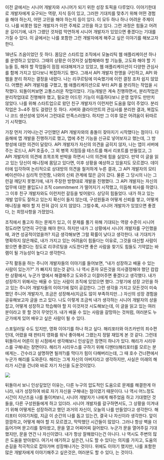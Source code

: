
이전 글에서는 시니어 개발자와 시니어가 되기 위한 성장 토픽을 다루었다. 이야기한대로 개발자에게 요구되는 역량, 지식 등이 있고, 그러한 기대치를 맞추기 위해 어떤 경험을 해야 하는지, 어떤 고민을 해야 하는지 등이 있다. 이 모두 하나 하나 어려운 주제이다. 나를 비롯한 많은 개발자가 이런 주제로 고민을 하고 있다. 그런 과정은 힘들고 어려운 길이기에, 내가 그랬던 것처럼 막연하게 시니어 개발자가 있었으면 좋겠다는 기대를 가질 수 있다. 이 글에서는 나를 포함한 그런 개발자에게 해주고 싶은 이야기를 해보고자 한다.

18년도 즈음이었던 듯 하다. 몸담은 스타트업 조직에서 모놀리틱 웹 애플리케이션 하나를 운영하고 있었다. 그때의 상황은 이것저것 실험해봐야 할 기능들, 고도화 해야 할 기능들 등, 해야 할 작업들이 점점 비대해져가고 있었고, 웹 애플리케이션이 다양한 관심사를 함께 가지고 있다보니 복잡하기도 했다. 그래서 API 개발자 한명을 구인하고, API 와 웹을 분리 하자는 결정을 내렸다. 나는 리쿠르팅에 미숙했기에 이런 결정 조차 쉽지 않았다. 어쨌든 API 개발자를 구했고, 웹 애플리케이션으로 부터 API 를 분리하는 작업을 시작했다. 되돌이켜보면 고통스러운 작업이었다. 기능개발은 계속 진행하면서, 분리작업은 분리작업대로 진행해야 했고, 필요한 어드민 기능이 미흡하다보니 운영 업무도 만만치 않았다. 나를 위해 스타트업으로 왔던 친구 개발자가 이런저런 도움을 많이 주었다. 분리작업은 3~4주 정도 걸렸던 듯 하다. 서버와 클라이언트의 관심사를 분리한 결과, 복잡도나 코드 생산성에 있어서 그런대로 만족스러웠다. 하지만 그 이후 많은 어려움이 뒤따르기 시작했다.

가장 먼저 기억나는건 구인했던 API 개발자와의 충돌이 잦아지기 시작했다는 점이다. 다음해에 앱 개발을 진행하기로 했고, 앱에 추천 기능을 신규로 넣어보자고 했는데, 그 방향성에 대한 의견이 달랐다. API 개발자가 자신의 의견을 굽히지 않자, 나는 앱이 서버에 주는 로드나, API 호출수, 그 외 병목 지점등을 테스트를 해서 리포트를 만들었고, 그 API 개발자의 의견에 조목조목 반박을 하면서 나의 의견에 힘을 실었다. 만약 이 글을 읽고 있는 당신이 매니징에 몸담고 있다면, 이후 상황을 예상하고 있을지도 모르겠다. 데이터에 입각하여 논리적으로 상대방의 의견을 철저하게 누른 결과, 그 API 개발자의 모티베이션이나 심리적 안전함, 나와의 신뢰 관계에 많은 금이 갔다. 물론 그 당시의 나는 그런걸 깨닫지 못했기에, 내가 주장한 방향대로 개발을 진행했다. 그 API 개발자는 자신의 업무에 대한 몰입도나 조직 commitment 가 떨어지기 시작했고, 이듬해 퇴사를 하였다. 그 이후 친구 개발자와도 이런저런 갈등을 빚어왔다. 상당히 힘들었다. 내가 하고 있는 개발 업무도 잘하고 있는지 확신이 들지 않는데, 구성원들과 어떻게 신뢰를 쌓고, 어떻게 매니징을 해야 할 지 전혀 감이 오지 않았다. 그럴수록, 시니어 개발자가 있었으면 좋겠다, 는 희망사항을 가졌었다.

조직에서 풀고자 하는 문제가 있고, 이 문제를 풀기 위해 기대되는 역량 수준이 시니어 정도라면 당연히 구인을 해야 한다. 하지만 내가 그 상황에서 시니어 개발자를 구인했을 때, 과연 성공적이었을까? 지금 생각해보면 그럴 확률이 낮다고 생각한다. 내 기대치가 명확하지 않은채로, 내가 가지고 있는 어려움이 힘들다는 이유로, 그것을 대신할 사람이 왔으면 좋겠다는 정도로 리쿠르팅을 시도한다면 좋은 사람을 찾기도 힘들도 기약없는 바램이 될 가능성이 높다고 생각한다.

구직 활동을 하는 주니어 개발자들의 이야기를 들어보면, “내가 성장하고 배울 수 있는 사람이 있는가?” 가 빠지지 않는것 같다. 나 역시 혼자 모든것을 의사결정해야 했던 캄캄한 상황에서, 누군가 옆에서 해결해주고 도와주고 이끌어주면 좋겠다고 생각했다. 내가 성장하기 위해서는 배울 수 있는 사람이 조직에 있었으면 했다. 그렇기에 성장 고민을 하고 있는 주니어 개발자들의 이야기에 많이 공감한다. 그런 생각을 가지고 모든것이 미숙했던 주니어 개발자가, 조금은 성장해서(지금도 많이 부족하지만...) 자신의 성장 경험을 공유해보고자 글을 쓰고 있다. 나도 이렇게 조금씩 내가 생각하는 시니어 개발자의 상을 잡고, 어떻게 성장하고 학습해야 할 지 이것저것 시도해보는데, 이 글을 읽고 있는 여러분이라고 못 할 것이 무엇인가. 내가 배울 수 있는 사람을 갈망하는 것처럼, 여러분도 누군가에게 있어 배우고 싶은 사람이 될 수 있다.

스포일러일 수도 있지만, 영화 이야기를 하나 하고 싶다. 해리포터와 아즈카반의 죄수편인데, 어렸을 때 판타지 영화를 워낙 좋아해서 그랬는지 정말 재밌게 본 것 같다. 그런데 뒤돌아서 어른이 된 시점에서 생각해보니 인상깊은 장면이 하나가 있다. 해리가 시리우스를 구해내는 장면이다. 해리가 시리우스를 구하기 위해 디멘터(해리포터를 모르는 분에게는.. 간수라고 설명하면 될까?)를 막다가 힘이 다해버리는데, 그 때 호수 건너편에서 누군가 해리를 도와준다. 해리는 그게 자신의 아버지라고 생각하지만, 사실은 미래의 해리가 시간을 건너와 바로 자기 자신을 도운것이었다.

![](https://cdn-images-1.medium.com/max/1200/1*GMmY4TYGfJ-WsDIwwP2H7w.jpeg)

뒤돌아서 보니 인상깊었던 이유는, 다른 누구의 압도적인 도움으로 문제를 해결한게 아니라, 내가 성장하여 바로 자기 자신을 구해내는 점이였기 때문이다. 나 역시 어느정도 시간이 지난즈음 나를 돌이켜보니, 시니어 개발자가 나에게 해주었음 하고 기대했던 것들을, 다른 구성원들에게 하고 있더라. 시니어 개발자를 갈구하면서도, 그 상황을 이겨내기 위해 어떻게든 성장하려고 했던 과거의 자신이, 오늘의 나를 만들었다고 생각한다. 해리포터 이야기처럼, 지금 이 순간의 나를 돕고 있는건, 결국 나 자신이라 생각한다. 앞이 깜깜하고, 어떻게 해야 할 지 모르겠고, 막막했던 시간들이 많았다. 그러나 항상 벽을 더듬어가며 문고리를 찾아왔고, 문을 열고 어찌어찌 걸어왔다. 누군가 문을 열어주길 기대했지만, 문을 연건 나 자신이였다. 내가 항상 잘해왔다는건 아니다. 나 역시도 주변의 많은 도움을 받아왔다. 여기서 얘기하고 싶은건, 나도 할 수 있다는 의지를 가지고, 도움의 손길을 적극적으로 잡아가며 성장해나가는 것이다. 위에도 이야기 했지만, 나를 포함한 많은 개발자에게 이야기해주고 싶은것은, 여러분도 할 수 있다, 는 것이다. 
